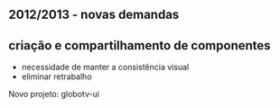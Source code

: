 ## 2012/2013 - novas demandas

## criação e compartilhamento de componentes

- necessidade de manter a consistência visual
- eliminar retrabalho

Novo projeto: globotv-ui
